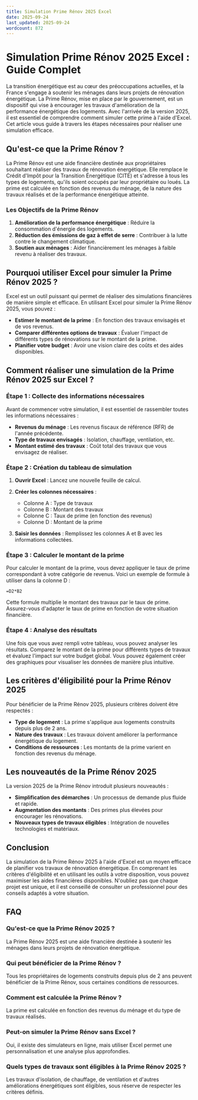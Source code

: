 ```yaml
---
title: Simulation Prime Rénov 2025 Excel
date: 2025-09-24
last_updated: 2025-09-24
wordcount: 872
---
```


# Simulation Prime Rénov 2025 Excel : Guide Complet

La transition énergétique est au cœur des préoccupations actuelles, et la France s'engage à soutenir les ménages dans leurs projets de rénovation énergétique. La Prime Rénov, mise en place par le gouvernement, est un dispositif qui vise à encourager les travaux d'amélioration de la performance énergétique des logements. Avec l'arrivée de la version 2025, il est essentiel de comprendre comment simuler cette prime à l'aide d'Excel. Cet article vous guide à travers les étapes nécessaires pour réaliser une simulation efficace.

## Qu'est-ce que la Prime Rénov ?

La Prime Rénov est une aide financière destinée aux propriétaires souhaitant réaliser des travaux de rénovation énergétique. Elle remplace le Crédit d'Impôt pour la Transition Énergétique (CITE) et s'adresse à tous les types de logements, qu'ils soient occupés par leur propriétaire ou loués. La prime est calculée en fonction des revenus du ménage, de la nature des travaux réalisés et de la performance énergétique atteinte.

### Les Objectifs de la Prime Rénov

1. **Amélioration de la performance énergétique** : Réduire la consommation d'énergie des logements.
2. **Réduction des émissions de gaz à effet de serre** : Contribuer à la lutte contre le changement climatique.
3. **Soutien aux ménages** : Aider financièrement les ménages à faible revenu à réaliser des travaux.

## Pourquoi utiliser Excel pour simuler la Prime Rénov 2025 ?

Excel est un outil puissant qui permet de réaliser des simulations financières de manière simple et efficace. En utilisant Excel pour simuler la Prime Rénov 2025, vous pouvez :

- **Estimer le montant de la prime** : En fonction des travaux envisagés et de vos revenus.
- **Comparer différentes options de travaux** : Évaluer l'impact de différents types de rénovations sur le montant de la prime.
- **Planifier votre budget** : Avoir une vision claire des coûts et des aides disponibles.

## Comment réaliser une simulation de la Prime Rénov 2025 sur Excel ?

### Étape 1 : Collecte des informations nécessaires

Avant de commencer votre simulation, il est essentiel de rassembler toutes les informations nécessaires :

- **Revenus du ménage** : Les revenus fiscaux de référence (RFR) de l'année précédente.
- **Type de travaux envisagés** : Isolation, chauffage, ventilation, etc.
- **Montant estimé des travaux** : Coût total des travaux que vous envisagez de réaliser.

### Étape 2 : Création du tableau de simulation

1. **Ouvrir Excel** : Lancez une nouvelle feuille de calcul.
2. **Créer les colonnes nécessaires** : 
   - Colonne A : Type de travaux
   - Colonne B : Montant des travaux
   - Colonne C : Taux de prime (en fonction des revenus)
   - Colonne D : Montant de la prime

3. **Saisir les données** : Remplissez les colonnes A et B avec les informations collectées.

### Étape 3 : Calculer le montant de la prime

Pour calculer le montant de la prime, vous devez appliquer le taux de prime correspondant à votre catégorie de revenus. Voici un exemple de formule à utiliser dans la colonne D :

```excel
=D2*B2
```

Cette formule multiplie le montant des travaux par le taux de prime. Assurez-vous d'adapter le taux de prime en fonction de votre situation financière.

### Étape 4 : Analyse des résultats

Une fois que vous avez rempli votre tableau, vous pouvez analyser les résultats. Comparez le montant de la prime pour différents types de travaux et évaluez l'impact sur votre budget global. Vous pouvez également créer des graphiques pour visualiser les données de manière plus intuitive.

## Les critères d'éligibilité pour la Prime Rénov 2025

Pour bénéficier de la Prime Rénov 2025, plusieurs critères doivent être respectés :

- **Type de logement** : La prime s'applique aux logements construits depuis plus de 2 ans.
- **Nature des travaux** : Les travaux doivent améliorer la performance énergétique du logement.
- **Conditions de ressources** : Les montants de la prime varient en fonction des revenus du ménage.

## Les nouveautés de la Prime Rénov 2025

La version 2025 de la Prime Rénov introduit plusieurs nouveautés :

- **Simplification des démarches** : Un processus de demande plus fluide et rapide.
- **Augmentation des montants** : Des primes plus élevées pour encourager les rénovations.
- **Nouveaux types de travaux éligibles** : Intégration de nouvelles technologies et matériaux.

## Conclusion

La simulation de la Prime Rénov 2025 à l'aide d'Excel est un moyen efficace de planifier vos travaux de rénovation énergétique. En comprenant les critères d'éligibilité et en utilisant les outils à votre disposition, vous pouvez maximiser les aides financières disponibles. N'oubliez pas que chaque projet est unique, et il est conseillé de consulter un professionnel pour des conseils adaptés à votre situation.

## FAQ

### Qu'est-ce que la Prime Rénov 2025 ?

La Prime Rénov 2025 est une aide financière destinée à soutenir les ménages dans leurs projets de rénovation énergétique.

### Qui peut bénéficier de la Prime Rénov ?

Tous les propriétaires de logements construits depuis plus de 2 ans peuvent bénéficier de la Prime Rénov, sous certaines conditions de ressources.

### Comment est calculée la Prime Rénov ?

La prime est calculée en fonction des revenus du ménage et du type de travaux réalisés.

### Peut-on simuler la Prime Rénov sans Excel ?

Oui, il existe des simulateurs en ligne, mais utiliser Excel permet une personnalisation et une analyse plus approfondies.

### Quels types de travaux sont éligibles à la Prime Rénov 2025 ?

Les travaux d'isolation, de chauffage, de ventilation et d'autres améliorations énergétiques sont éligibles, sous réserve de respecter les critères définis.